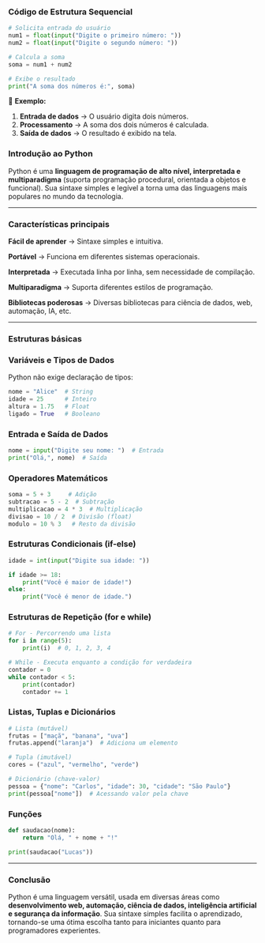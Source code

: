 ### Código de Estrutura Sequencial

```python
# Solicita entrada do usuário
num1 = float(input("Digite o primeiro número: "))
num2 = float(input("Digite o segundo número: "))

# Calcula a soma
soma = num1 + num2

# Exibe o resultado
print("A soma dos números é:", soma)
```

🔹 **Exemplo:**

1. **Entrada de dados** → O usuário digita dois números.
2. **Processamento** → A soma dos dois números é calculada.
3. **Saída de dados** → O resultado é exibido na tela.

### **Introdução ao Python**

Python é uma **linguagem de programação de alto nível, interpretada e multiparadigma** (suporta programação procedural, orientada a objetos e funcional). Sua sintaxe simples e legível a torna uma das linguagens mais populares no mundo da tecnologia.

---

### **Características principais**

**Fácil de aprender** → Sintaxe simples e intuitiva.

**Portável** → Funciona em diferentes sistemas operacionais.

**Interpretada** → Executada linha por linha, sem necessidade de compilação.

**Multiparadigma** → Suporta diferentes estilos de programação.

**Bibliotecas poderosas** → Diversas bibliotecas para ciência de dados, web, automação, IA, etc.

---

### **Estruturas básicas**

### **Variáveis e Tipos de Dados**

Python não exige declaração de tipos:

```python
nome = "Alice"  # String
idade = 25      # Inteiro
altura = 1.75   # Float
ligado = True   # Booleano

```

### **Entrada e Saída de Dados**

```python
nome = input("Digite seu nome: ")  # Entrada
print("Olá,", nome)  # Saída

```

### **Operadores Matemáticos**

```python
soma = 5 + 3     # Adição
subtracao = 5 - 2  # Subtração
multiplicacao = 4 * 3  # Multiplicação
divisao = 10 / 2  # Divisão (float)
modulo = 10 % 3   # Resto da divisão

```

### **Estruturas Condicionais (if-else)**

```python
idade = int(input("Digite sua idade: "))

if idade >= 18:
    print("Você é maior de idade!")
else:
    print("Você é menor de idade.")

```

### **Estruturas de Repetição (for e while)**

```python
# For - Percorrendo uma lista
for i in range(5):
    print(i)  # 0, 1, 2, 3, 4

# While - Executa enquanto a condição for verdadeira
contador = 0
while contador < 5:
    print(contador)
    contador += 1

```

### **Listas, Tuplas e Dicionários**

```python
# Lista (mutável)
frutas = ["maçã", "banana", "uva"]
frutas.append("laranja")  # Adiciona um elemento

# Tupla (imutável)
cores = ("azul", "vermelho", "verde")

# Dicionário (chave-valor)
pessoa = {"nome": "Carlos", "idade": 30, "cidade": "São Paulo"}
print(pessoa["nome"])  # Acessando valor pela chave

```

### **Funções**

```python
def saudacao(nome):
    return "Olá, " + nome + "!"

print(saudacao("Lucas"))

```

---

### **Conclusão**

Python é uma linguagem versátil, usada em diversas áreas como **desenvolvimento web, automação, ciência de dados, inteligência artificial e segurança da informação**. Sua sintaxe simples facilita o aprendizado, tornando-se uma ótima escolha tanto para iniciantes quanto para programadores experientes.
